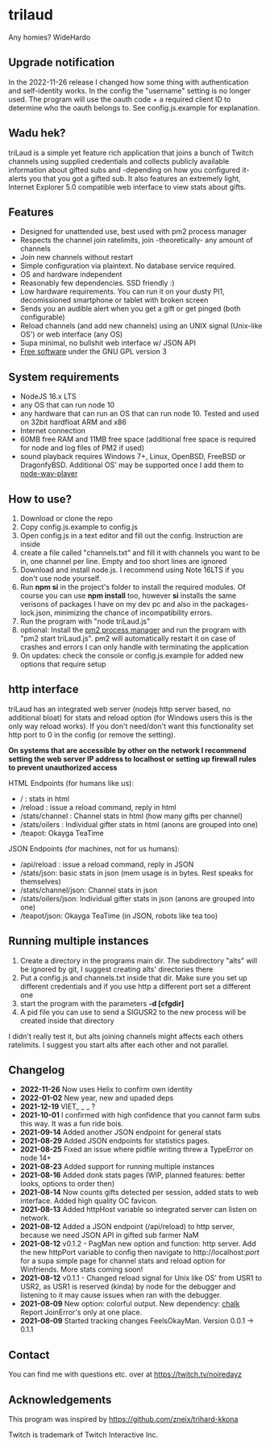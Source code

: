 # trilaud
Any homies? WideHardo

## Upgrade notification ##
In the 2022-11-26 release I changed how some thing with authentication and self-identity works.
In the config the "username" setting is no longer used. The program will use the oauth code + a required
client ID to determine who the oauth belongs to. See config.js.example for explanation.

## Wadu hek? ##
triLaud is a simple yet feature rich application that joins a bunch of
Twitch channels using supplied credentials and collects publicly available
information about gifted subs and -depending on how you configured it- alerts
you that you got a gifted sub. It also features an extremely light, Internet Explorer 5.0
compatible web interface to view stats about gifts.

## Features ##
* Designed for unattended use, best used with pm2 process manager
* Respects the channel join ratelimits, join -theoretically- any amount of channels
* Join new channels without restart
* Simple configuration via plaintext. No database service required.
* OS and hardware independent
* Reasonably few dependencies. SSD friendly :)
* Low hardware requirements. You can run it on your dusty PI1, decomissioned smartphone or tablet with broken screen
* Sends you an audible alert when you get a gift or get pinged (both configurable)
* Reload channels (and add new channels) using an UNIX signal (Unix-like OS') or web interface (any OS)
* Supa minimal, no bullshit web interface w/ JSON API
* [Free software](https://www.gnu.org/philosophy/free-sw.en.html) under the GNU GPL version 3
 
## System requirements ##
* NodeJS 16.x LTS
* any OS that can run node 10
* any hardware that can run an OS that can run node 10. Tested and used on 32bit hardfloat ARM and x86
* Internet connection
* 60MB free RAM and 11MB free space (additional free space is required for node and log files of PM2 if used)
* sound playback requires Windows 7+, Linux, OpenBSD, FreeBSD or DragonfyBSD. Additional OS' may be supported once I add them to [node-wav-player](https://github.com/noiredayz/node-wav-player)

## How to use? ##
1. Download or clone the repo 
2. Copy config.js.example to config.js
3. Open config.js in a text editor and fill out the config. Instruction are inside
4. create a file called "channels.txt" and fill it with channels you want to be in, one channel per line. Empty and too short lines are ignored
5. Download and install node.js. I recommend using Note 16LTS if you don't use node yourself.
6. Run **npm si** in the project's folder to install the required modules. Of course you can use **npm install** too, however **si** installs the same verisons of packages I have on my dev pc and also in the packages-lock.json, minimizing the chance of incompatibility errors.
7. Run the program with "node triLaud.js"
8. optional: Install the [pm2 process manager](https://pm2.keymetrics.io/) and run the program with "pm2 start triLaud.js". pm2 will automatically restart it on case of crashes and errors I can only handle with terminating the application
9. On updates: check the console or config.js.example for added new options that require setup

## http interface ##
triLaud has an integrated web server (nodejs http server based, no additional bloat) for stats and reload option (for Windows users this is the only way reload works). 
If you don't need/don't want this functionality set http port to 0 in the config (or remove the setting).

**On systems that are accessible by other on the network I recommend setting the web server IP address to localhost or setting up firewall rules to prevent unauthorized access**

HTML Endpoints (for humans like us):
* / : stats in html
* /reload : issue a reload command, reply in html
* /stats/channel : Channel stats in html (how many gifts per channel)
* /stats/oilers : Individual gifter stats in html (anons are grouped into one)
* /teapot: Okayga TeaTime


JSON Endpoints (for machines, not for us humans):
* /api/reload : issue a reload command, reply in JSON
* /stats/json: basic stats in json (mem usage is in bytes. Rest speaks for themselves)
* /stats/channel/json: Channel stats in json
* /stats/oilers/json: Individual gifter stats in json (anons are grouped into one)
* /teapot/json: Okayga TeaTime (in JSON, robots like tea too)

## Running multiple instances ##
1. Create a directory in the programs main dir. The subdirectory "alts" will be ignored by git, I suggest creating alts' directories there
2. Put a config.js and channels.txt inside that dir. Make sure you set up different credentials and if you use http a different port set a different one
3. start the program with the parameters **-d [cfgdir]** 
4. A pid file you can use to send a SIGUSR2 to the new process will be created inside that directory

I didn't really test it, but alts joining channels might affects each others ratelimits. I suggest you start alts after each other and not parallel.

## Changelog ##
* **2022-11-26** Now uses Helix to confirm own identity
* **2022-01-02** New year, new and upaded deps
* **2021-12-19** VIET_ _ _ ?
* **2021-10-01** I confirmed with high confidence that you cannot farm subs this way. It was a fun ride bois.
* **2021-09-14** Added another JSON endpoint for general stats
* **2021-08-29** Added JSON endpoints for statistics pages.
* **2021-08-25** Fixed an issue where pidfile writing threw a TypeError on node 14+
* **2021-08-23** Added support for running multiple instances
* **2021-08-16** Added donk stats pages (WIP, planned features: better looks, options to order then)
* **2021-08-14** Now counts gifts detected per session, added stats to web interface. Added high quality OC favicon.
* **2021-08-13** Added httpHost variable so integrated server can listen on network.
* **2021-08-12** Added a JSON endpoint (/api/reload) to http server, because we need JSON API in gifted sub farmer NaM
* **2021-08-12** v0.1.2 - PagMan new option and function: http server. Add the new httpPort variable to config then navigate to http://localhost:*port* for a supa simple page for channel stats and reload option for Winfriends. More stats coming soon!
* **2021-08-12** v0.1.1 - Changed reload signal for Unix like OS' from USR1 to USR2, as USR1 is reserved (kinda) by node for the debugger and listening to it may cause issues when ran with the debugger.
* **2021-08-09** New option: colorful output. New dependency: [chalk](https://github.com/chalk/chalk) Report JoinError's only at one place.
* **2021-08-09** Started tracking changes FeelsOkayMan. Version 0.0.1 -> 0.1.1

## Contact ##
You can find me with questions etc. over at https://twitch.tv/noiredayz

## Acknowledgements ##
This program was inspired by https://github.com/zneix/trihard-kkona

Twitch is trademark of Twitch Interactive Inc.
